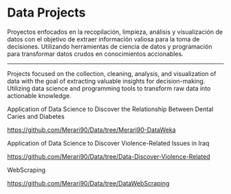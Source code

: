 # Data Projects
Proyectos enfocados en la recopilación, limpieza, análisis y visualización de datos con el objetivo de extraer información valiosa para la toma de decisiones. Utilizando herramientas de ciencia de datos y programación para transformar datos crudos en conocimientos accionables.

----------------
Projects focused on the collection, cleaning, analysis, and visualization of data with the goal of extracting valuable insights for decision-making. Utilizing data science and programming tools to transform raw data into actionable knowledge.

Application of Data Science to Discover the Relationship Between Dental Caries and Diabetes

https://github.com/Merari90/Data/tree/Merari90-DataWeka

Application of Data Science to Discover Violence-Related Issues in Iraq

https://github.com/Merari90/Data/tree/Data-Discover-Violence-Related

WebScraping

https://github.com/Merari90/Data/tree/DataWebScraping





